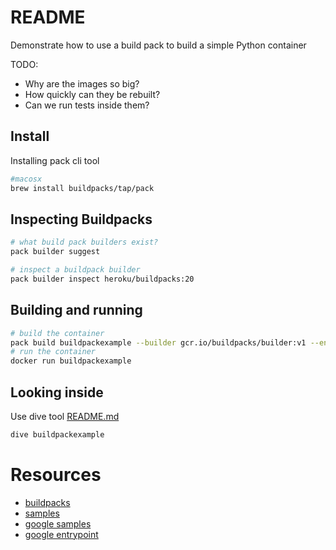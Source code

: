# README
Demonstrate how to use a build pack to build a simple Python container

TODO: 
* Why are the images so big?
* How quickly can they be rebuilt?
* Can we run tests inside them?

## Install 
Installing pack cli tool
```sh
#macosx 
brew install buildpacks/tap/pack
```

## Inspecting Buildpacks
```sh
# what build pack builders exist?
pack builder suggest

# inspect a buildpack builder
pack builder inspect heroku/buildpacks:20  
```

## Building and running
```sh
# build the container
pack build buildpackexample --builder gcr.io/buildpacks/builder:v1 --env GOOGLE_ENTRYPOINT="python main.py" 
# run the container
docker run buildpackexample    
```

## Looking inside
Use dive tool [README.md](../30_dive_ci/README.md) 
```sh
dive buildpackexample    
```

# Resources 
* [buildpacks](https://buildpacks.io/)  
* [samples](https://github.com/buildpacks/samples)  
* [google samples](https://github.com/GoogleCloudPlatform/buildpack-samples)  
* [google entrypoint](https://github.com/GoogleCloudPlatform/buildpacks#default-entrypoint-behavior)  
